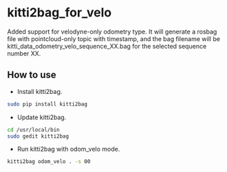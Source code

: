 # kitti2bag_for_velo
Added support for velodyne-only odometry type. It will generate a rosbag file with pointcloud-only topic with timestamp, and the bag filename will be kitti_data_odometry_velo_sequence_XX.bag for the selected sequence number XX.

## How to use
- Install kitti2bag.
```bash
sudo pip install kitti2bag
```
- Update kitti2bag.
```bash
cd /usr/local/bin
sudo gedit kitti2bag
```
- Run kitti2bag with odom_velo mode.
```bash
kitti2bag odom_velo . -s 00
```
